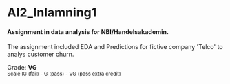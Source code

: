 # AI2_Inlamning1

#### Assignment in data analysis for NBI/Handelsakademin.

The assignment included EDA and Predictions for fictive company 'Telco' to analys customer churn.

Grade: **VG**<br />
<sub>Scale IG (fail) - G (pass) - VG (pass extra credit)</sub>
